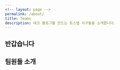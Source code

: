 ```yaml
---
<!-- layout: page -->
permalink: /about/
title: Teams
description: 테크 블로그를 만드는 토스랩 식구들을 소개합니다.
---
```

<section class="teams">
	<h1>반갑습니다</h1>
	<!-- <p>팀 내 협업 클라우드 커뮤니케이션 서비스 <a href="https://www.jandi.com" target="_blank">JANDI(잔디)</a>를 만들어 나가는 (주)토스랩 개발팀의 기술 블로그입니다.</p>
	<p>잔디는 협업에서 발생하는 비효율성을 제거하고 직원들 간의 소통을 원활하게 만들어 주는 솔루션입니다.</p>
	<p>저희의 비전은 개발자들이 직접 문화를 만들어나가고 인정받는 환경 아래 사용자에게 최고의 기술력을 가진 제품을 제공하여 커뮤니케이션 시장을 변화시키는 것입니다.</p>
	<p>그 일환으로</p>
	<ul>
		<li>잔디를 만들면서 겪은 여러 가지 소중한 시행착오</li>
		<li>새로운 기술의 도입을 위해 치열하게 연구하며 배운 점</li>
		<li>사소하지만 단단하게 만들어 가는 개발 문화</li>
	</ul>
	<p>등을 성실히 기록하고 함께 공유하려 합니다.</p>
	<p>더불어 기술 블로그 또한 <a href="https://github.com/tosslab/tosslab.github.io" target="_blank">Github Page</a>로 운영되는 만큼 오픈소스로 공개되어 있으니 혹여 내용 중 잘못된 부분이 있다면 따끔하게 짚어주시고, 함께 논의해보면 좋을 만한 이슈 또한 서슴지 말고 댓글 · <a href="mailto:product@tosslab.com">메일</a> · <a href="https://help.github.com/articles/using-pull-requests/" target="_blank">Pull Request</a>를 통해 알려주세요.</p> -->
	<h1>팀원들 소개</h1>
	<!-- {% for authors in site.data.authors %}
	{% assign author = authors[1] %}
	{% if author.isexist == 0%}
	{% else %}
	<div class="author">
		{% include profile.md %}
		<h3>
			<span class="author-name">{{ author.nickname }}</span>
			<span class="author-position">{{ author.position }}</span>
		</h3>
		<p class="author-bio">
			{{ author.bio }}
		</p>
		<p class="author-outlink">
			{% include social-link.md %}
		</p>
	</div>
	{% endif %}
	{% endfor %} -->
</section>